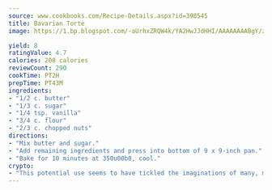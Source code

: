 ```yaml
---
source: www.cookbooks.com/Recipe-Details.aspx?id=398545
title: Bavarian Torte
image: https://1.bp.blogspot.com/-aUrhxZRQW4k/YA2HwJJdHHI/AAAAAAAABgY/z2R8OXCxqDoBQtRn-q-fHG8g9_G4G1HBwCLcBGAsYHQ/s320/13.png

yield: 8
ratingValue: 4.7
calories: 208 calories
reviewCount: 290
cookTime: PT2H
prepTime: PT43M
ingredients:
- "1/2 c. butter"
- "1/3 c. sugar"
- "1/4 tsp. vanilla"
- "3/4 c. flour"
- "2/3 c. chopped nuts"
directions:
- "Mix butter and sugar."
- "Add remaining ingredients and press into bottom of 9 x 9-inch pan."
- "Bake for 10 minutes at 350u00b0, cool."
crypto:
- "This potential use seems to have tickled the imaginations of many, many bitcoin fanciers."
---
```

